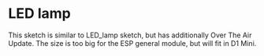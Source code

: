 # LED lamp

This sketch is similar to LED_lamp sketch, but has additionally Over The Air Update. The size is too big for the ESP general module, but will fit in D1 Mini.
